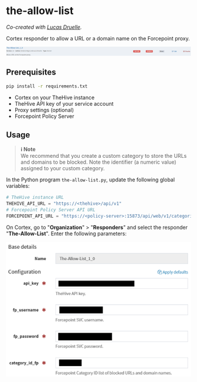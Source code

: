 # the-allow-list

*Co-created with [Lucas Druelle](https://www.linkedin.com/in/lucas-druelle).*

Cortex responder to allow a URL or a domain name on the Forcepoint proxy.

![cortex-responder-allow-list](assets/img/cortex-responder-allow-list.png)

## Prerequisites

```bash
pip install -r requirements.txt
```

- Cortex on your TheHive instance
- TheHive API key of your service account
- Proxy settings (optional)
- Forcepoint Policy Server

## Usage

> **ℹ️ Note**  
> We recommend that you create a custom category to store the URLs and domains to be blocked. Note the identifier (a numeric value) assigned to your custom category.

In the Python program `the-allow-list.py`, update the following global variables: 

```py
# TheHive instance URL
THEHIVE_API_URL = "https://<thehive>/api/v1"
# Forcepoint Policy Server API URL
FORCEPOINT_API_URL = "https://<policy-server>:15873/api/web/v1/categories"
```

On Cortex, go to "**Organization**" > "**Responders**" and select the responder "**The-Allow-List**". Enter the following parameters:

![the-allow-list-params](assets/img/the-allow-list-params.png)
